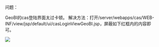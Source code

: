 问题：

GeoBI的cas登陆界面太过卡顿。
解决方法：打开/server/webapps/cas/WEB-INF/view/jsp/default/ui/casLoginViewGeoBI.jsp，屏蔽如下红框内的内容即可。



![](picture/1.png)